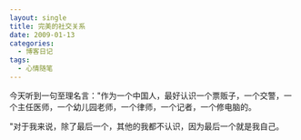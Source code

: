 ```yaml
---
layout: single
title: 完美的社交关系
date: 2009-01-13
categories:
  - 博客日记
tags:
  - 心情随笔
---
```


今天听到一句至理名言：\"作为一个中国人，最好认识一个票贩子，一个交警，一个主任医师，一个幼儿园老师，一个律师，一个记者，一个修电脑的。

\"对于我来说，除了最后一个，其他的我都不认识，因为最后一个就是我自己。
